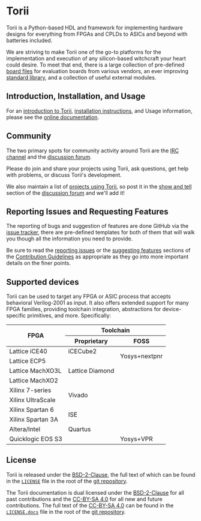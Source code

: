# Torii

Torii is a Python-based HDL and framework for implementing hardware designs for everything from FPGAs and CPLDs to ASICs and beyond with batteries included.

We are striving to make Torii one of the go-to platforms for the implementation and execution of any silicon-based witchcraft your heart could desire. To meet that end, there is a large collection of pre-defined [board files] for evaluation boards from various vendors, an ever improving [standard library], and a collection of useful external modules.

## Introduction, Installation, and Usage

For an [introduction to Torii], [installation instructions], and Usage information, please see the [online documentation].

## Community

The two primary spots for community activity around Torii are the [IRC channel] and the [discussion forum].

Please do join and share your projects using Torii, ask questions, get help with problems, or discuss Torii's development.

We also maintain a list of [projects using Torii], so post it in the [show and tell] section of the [discussion forum] and we'll add it!

## Reporting Issues and Requesting Features

The reporting of bugs and suggestion of features are done GitHub via the [issue tracker], there are pre-defined templates for both of them that will walk you though all the information you need to provide.

Be sure to read the [reporting issues] or the [suggesting features] sections of the [Contribution Guidelines] as appropriate as they go into more important details on the finer points.

## Supported devices

Torii can be used to target any FPGA or ASIC process that accepts behavioral Verilog-2001 as input. It also offers extended support for many FPGA families, providing toolchain integration, abstractions for device-specific primitives, and more. Specifically:

<table>
  <thead>
    <tr>
      <th rowspan="3">FPGA</th>
      <th colspan="2">Toolchain</th>
    </tr>
    <tr></tr>
    <tr>
      <th>Proprietary</th>
      <th>FOSS</th>
    </tr>
  </thead>
  <tbody>
    <tr>
      <td>Lattice iCE40</td>
      <td>iCECube2</td>
      <td rowspan="4">Yosys+nextpnr</td>
    </tr>
    <tr></tr>
    <tr>
      <td>Lattice ECP5</td>
      <td rowspan="6">Lattice Diamond</td>
    </tr>
    <tr></tr>
    <tr>
      <td>Lattice MachXO3L</td>
      <td rowspan="14"></td>
    </tr>
    <tr></tr>
    <tr>
      <td>Lattice MachXO2</td>
    </tr>
    <tr></tr>
    <tr>
      <td>Xilinx 7-series</td>
      <td rowspan="4">Vivado</td>
    </tr>
    <tr></tr>
    <tr>
      <td>Xilinx UltraScale</td>
    </tr>
    <tr></tr>
    <tr>
      <td>Xilinx Spartan 6</td>
      <td rowspan="4">ISE</td>
    </tr>
    <tr></tr>
    <tr>
      <td>Xilinx Spartan 3A</td>
    </tr>
    <tr></tr>
    <tr>
      <td>Altera/Intel</td>
      <td>Quartus</td>
    </tr>
    <tr></tr>
    <tr>
      <td>Quicklogic EOS S3</td>
      <td></td>
      <td>Yosys+VPR</td>
    </tr>
  </tbody>
</table>

## License

Torii is released under the [BSD-2-Clause], the full text of which can be found in the [`LICENSE`] file in the root of the [git repository].

The Torii documentation is dual licensed under the [BSD-2-Clause] for all past contributions and the [CC-BY-SA 4.0] for all new and future contributions. The full text of the [CC-BY-SA 4.0] can be found in the [`LICENSE.docs`] file in the root of the [git repository].

[board files]: https://github.com/shrine-maiden-heavy-industries/torii-boards
[standard library]: https://torii.shmdn.link/latest/library/index.html
[projects using Torii]: https://torii.shmdn.link/latest/projects.html
[issue tracker]: https://github.com/shrine-maiden-heavy-industries/torii-hdl/issues
[reporting issues]: https://github.com/shrine-maiden-heavy-industries/torii-hdl/blob/main/CONTRIBUTING.md#reporting-issues
[suggesting features]: https://github.com/shrine-maiden-heavy-industries/torii-hdl/blob/main/CONTRIBUTING.md#suggesting-features
[Contribution Guidelines]: https://github.com/shrine-maiden-heavy-industries/torii-hdl/blob/main/CONTRIBUTING.md
[introduction to Torii]: https://torii.shmdn.link/latest/intro.html
[online documentation]: https://torii.shmdn.link
[installation instructions]: https://torii.shmdn.link/latest/install.html
[discussion forum]: https://github.com/shrine-maiden-heavy-industries/torii-hdl/discussions
[show and tell]: https://github.com/shrine-maiden-heavy-industries/torii-hdl/discussions/categories/show-and-tell
[IRC channel]: https://web.libera.chat/#torii
[BSD-2-Clause]: https://spdx.org/licenses/BSD-2-Clause.html
[`LICENSE`]: https://github.com/shrine-maiden-heavy-industries/torii-hdl/blob/main/LICENSE
[CC-BY-SA 4.0]: https://creativecommons.org/licenses/by-sa/4.0/
[`LICENSE.docs`]: https://github.com/shrine-maiden-heavy-industries/torii-hdl/blob/main/LICENSE.docs
[git repository]: https://shrine-maiden-heavy.industries/torii-hdl
